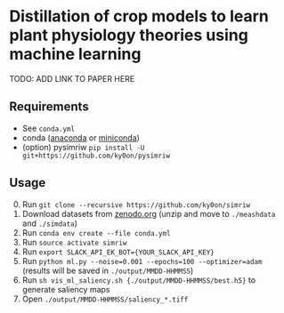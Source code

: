 # Distillation of crop models to learn plant physiology theories using machine learning

TODO: ADD LINK TO PAPER HERE

## Requirements
- See `conda.yml`
- conda ([anaconda](https://www.anaconda.com/) or [miniconda](https://docs.conda.io/en/latest/miniconda.html))
- (option) pysimriw `pip install -U git+https://github.com/ky0on/pysimriw`

## Usage
0. Run `git clone --recursive https://github.com/ky0on/simriw`
1. Download datasets from [zenodo.org](https://zenodo.org/record/2582678) (unzip and move to `./meashdata` and `./simdata`)
2. Run `conda env create --file conda.yml`
3. Run `source activate simriw`
4. Run `export SLACK_API_EK_BOT={YOUR_SLACK_API_KEY}`
5. Run `python ml.py --noise=0.001 --epochs=100 --optimizer=adam` (results will be saved in `./output/MMDD-HHMMSS`)
6. Run `sh vis_ml_saliency.sh {./output/MMDD-HHMMSS/best.h5}` to generate saliency maps
7. Open `./output/MMDD-HHMMSS/saliency_*.tiff`
